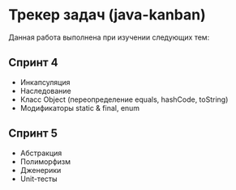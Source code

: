 # Трекер задач (java-kanban)

Данная работа выполнена при изучении следующих тем:

## Спринт 4

* Инкапсуляция
* Наследование
* Класс Object (переопределение equals, hashCode, toString)
* Модификаторы static & final, enum

## Спринт 5

* Абстракция
* Полиморфизм
* Дженерики
* Unit-тесты